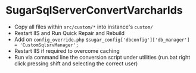 # SugarSqlServerConvertVarcharIds

* Copy all files within `src/custom/*` into instance's `custom/`
* Restart IIS and Run Quick Repair and Rebuild
* Add on `config_override.php` `$sugar_config['dbconfig']['db_manager'] = 'CustomSqlsrvManager';`
* Restart IIS if required to overcome caching
* Run via command line the conversion script under utilities (run.bat right click pressing shift and selecting the correct user)
